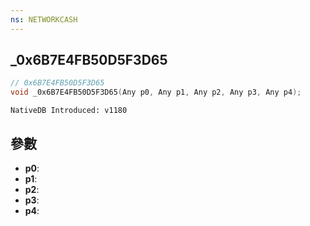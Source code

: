 ```yaml
---
ns: NETWORKCASH
---
```

## _0x6B7E4FB50D5F3D65

```c
// 0x6B7E4FB50D5F3D65
void _0x6B7E4FB50D5F3D65(Any p0, Any p1, Any p2, Any p3, Any p4);
```

```
NativeDB Introduced: v1180
```

## 參數
* **p0**:
* **p1**:
* **p2**:
* **p3**:
* **p4**:
